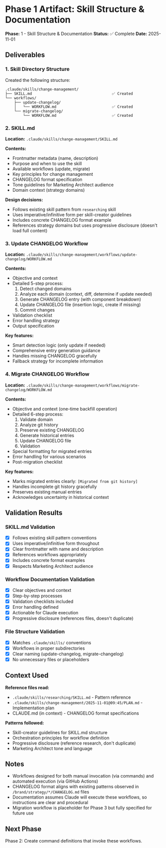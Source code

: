 # Phase 1 Artifact: Skill Structure & Documentation

**Phase:** 1 - Skill Structure & Documentation
**Status:** ✅ Complete
**Date:** 2025-11-01

## Deliverables

### 1. Skill Directory Structure

Created the following structure:

```
.claude/skills/change-management/
├── SKILL.md                                    ✅ Created
└── workflows/
    ├── update-changelog/
    │   └── WORKFLOW.md                         ✅ Created
    └── migrate-changelog/
        └── WORKFLOW.md                         ✅ Created
```

### 2. SKILL.md

**Location:** `.claude/skills/change-management/SKILL.md`

**Contents:**
- Frontmatter metadata (name, description)
- Purpose and when to use the skill
- Available workflows (update, migrate)
- Key principles for change management
- CHANGELOG format specification
- Tone guidelines for Marketing Architect audience
- Domain context (strategy domains)

**Design decisions:**
- Follows existing skill pattern from `researching` skill
- Uses imperative/infinitive form per skill-creator guidelines
- Includes concrete CHANGELOG format example
- References strategy domains but uses progressive disclosure (doesn't load full content)

### 3. Update CHANGELOG Workflow

**Location:** `.claude/skills/change-management/workflows/update-changelog/WORKFLOW.md`

**Contents:**
- Objective and context
- Detailed 5-step process:
  1. Detect changed domains
  2. Analyze each domain (context, diff, determine if update needed)
  3. Generate CHANGELOG entry (with component breakdown)
  4. Update CHANGELOG file (insertion logic, create if missing)
  5. Commit changes
- Validation checklist
- Error handling strategy
- Output specification

**Key features:**
- Smart detection logic (only update if needed)
- Comprehensive entry generation guidance
- Handles missing CHANGELOG gracefully
- Fallback strategy for incomplete information

### 4. Migrate CHANGELOG Workflow

**Location:** `.claude/skills/change-management/workflows/migrate-changelog/WORKFLOW.md`

**Contents:**
- Objective and context (one-time backfill operation)
- Detailed 6-step process:
  1. Validate domain
  2. Analyze git history
  3. Preserve existing CHANGELOG
  4. Generate historical entries
  5. Update CHANGELOG file
  6. Validation
- Special formatting for migrated entries
- Error handling for various scenarios
- Post-migration checklist

**Key features:**
- Marks migrated entries clearly: `[Migrated from git history]`
- Handles incomplete git history gracefully
- Preserves existing manual entries
- Acknowledges uncertainty in historical context

## Validation Results

### SKILL.md Validation
- [x] Follows existing skill pattern conventions
- [x] Uses imperative/infinitive form throughout
- [x] Clear frontmatter with name and description
- [x] References workflows appropriately
- [x] Includes concrete format examples
- [x] Respects Marketing Architect audience

### Workflow Documentation Validation
- [x] Clear objectives and context
- [x] Step-by-step processes
- [x] Validation checklists included
- [x] Error handling defined
- [x] Actionable for Claude execution
- [x] Progressive disclosure (references files, doesn't duplicate)

### File Structure Validation
- [x] Matches `.claude/skills/` conventions
- [x] Workflows in proper subdirectories
- [x] Clear naming (update-changelog, migrate-changelog)
- [x] No unnecessary files or placeholders

## Context Used

**Reference files read:**
- `.claude/skills/researching/SKILL.md` - Pattern reference
- `.claude/skills/change-management/2025-11-01@09:45/PLAN.md` - Implementation plan
- CLAUDE.md (in context) - CHANGELOG format specifications

**Patterns followed:**
- Skill-creator guidelines for SKILL.md structure
- Orchestration principles for workflow definition
- Progressive disclosure (reference research, don't duplicate)
- Marketing Architect tone and language

## Notes

- Workflows designed for both manual invocation (via commands) and automated execution (via GitHub Actions)
- CHANGELOG format aligns with existing patterns observed in `/brand/strategy/*/CHANGELOG.md` files
- Documentation assumes Claude will execute these workflows, so instructions are clear and procedural
- Migration workflow is placeholder for Phase 3 but fully specified for future use

## Next Phase

Phase 2: Create command definitions that invoke these workflows.
